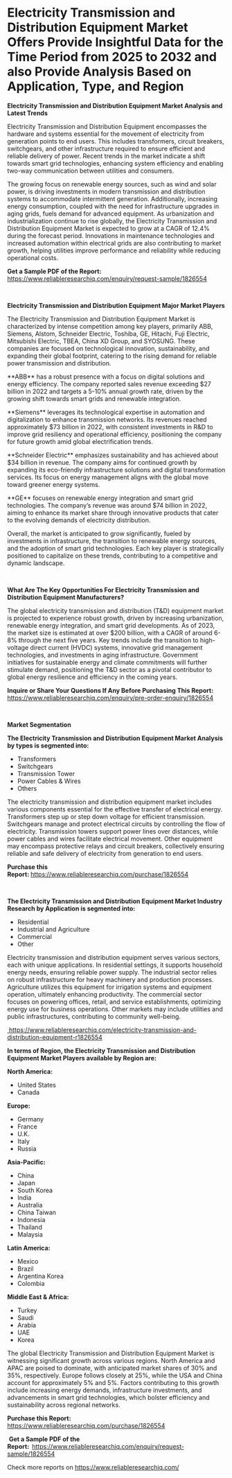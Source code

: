 <p><h1>Electricity Transmission and Distribution Equipment Market Offers Provide Insightful Data for the Time Period from 2025 to 2032 and also Provide Analysis Based on Application, Type, and Region</h1></p><p><strong>Electricity Transmission and Distribution Equipment Market Analysis and Latest Trends</strong></p>
<p><p>Electricity Transmission and Distribution Equipment encompasses the hardware and systems essential for the movement of electricity from generation points to end users. This includes transformers, circuit breakers, switchgears, and other infrastructure required to ensure efficient and reliable delivery of power. Recent trends in the market indicate a shift towards smart grid technologies, enhancing system efficiency and enabling two-way communication between utilities and consumers. </p><p>The growing focus on renewable energy sources, such as wind and solar power, is driving investments in modern transmission and distribution systems to accommodate intermittent generation. Additionally, increasing energy consumption, coupled with the need for infrastructure upgrades in aging grids, fuels demand for advanced equipment. As urbanization and industrialization continue to rise globally, the Electricity Transmission and Distribution Equipment Market is expected to grow at a CAGR of 12.4% during the forecast period. Innovations in maintenance technologies and increased automation within electrical grids are also contributing to market growth, helping utilities improve performance and reliability while reducing operational costs.</p></p>
<p><strong>Get a Sample PDF of the Report:&nbsp;</strong> <a href="https://www.reliableresearchiq.com/enquiry/request-sample/1826554?utm_campaign=103&utm_medium=2&utm_source=Github&utm_content=ia&utm_term=28022025&utm_id=electricity-transmission-and-distribution-equipment">https://www.reliableresearchiq.com/enquiry/request-sample/1826554</a></p>
<p>&nbsp;</p>
<p><strong>Electricity Transmission and Distribution Equipment Major Market Players</strong></p>
<p><p>The Electricity Transmission and Distribution Equipment Market is characterized by intense competition among key players, primarily ABB, Siemens, Alstom, Schneider Electric, Toshiba, GE, Hitachi, Fuji Electric, Mitsubishi Electric, TBEA, China XD Group, and SYOSUNG. These companies are focused on technological innovation, sustainability, and expanding their global footprint, catering to the rising demand for reliable power transmission and distribution.</p><p>**ABB** has a robust presence with a focus on digital solutions and energy efficiency. The company reported sales revenue exceeding $27 billion in 2022 and targets a 5-10% annual growth rate, driven by the growing shift towards smart grids and renewable integration.</p><p>**Siemens** leverages its technological expertise in automation and digitalization to enhance transmission networks. Its revenues reached approximately $73 billion in 2022, with consistent investments in R&D to improve grid resiliency and operational efficiency, positioning the company for future growth amid global electrification trends.</p><p>**Schneider Electric** emphasizes sustainability and has achieved about $34 billion in revenue. The company aims for continued growth by expanding its eco-friendly infrastructure solutions and digital transformation services. Its focus on energy management aligns with the global move toward greener energy systems.</p><p>**GE** focuses on renewable energy integration and smart grid technologies. The company’s revenue was around $74 billion in 2022, aiming to enhance its market share through innovative products that cater to the evolving demands of electricity distribution.</p><p>Overall, the market is anticipated to grow significantly, fueled by investments in infrastructure, the transition to renewable energy sources, and the adoption of smart grid technologies. Each key player is strategically positioned to capitalize on these trends, contributing to a competitive and dynamic landscape.</p></p>
<p>&nbsp;</p>
<p><strong>What Are The Key Opportunities For Electricity Transmission and Distribution Equipment Manufacturers?</strong></p>
<p><p>The global electricity transmission and distribution (T&D) equipment market is projected to experience robust growth, driven by increasing urbanization, renewable energy integration, and smart grid developments. As of 2023, the market size is estimated at over $200 billion, with a CAGR of around 6-8% through the next five years. Key trends include the transition to high-voltage direct current (HVDC) systems, innovative grid management technologies, and investments in aging infrastructure. Government initiatives for sustainable energy and climate commitments will further stimulate demand, positioning the T&D sector as a pivotal contributor to global energy resilience and efficiency in the coming years.</p></p>
<p><strong>Inquire or Share Your Questions If Any Before Purchasing This Report:</strong> <a href="https://www.reliableresearchiq.com/enquiry/pre-order-enquiry/1826554?utm_campaign=103&utm_medium=2&utm_source=Github&utm_content=ia&utm_term=28022025&utm_id=electricity-transmission-and-distribution-equipment">https://www.reliableresearchiq.com/enquiry/pre-order-enquiry/1826554</a></p>
<p>&nbsp;</p>
<p><strong>Market Segmentation</strong></p>
<p><strong>The Electricity Transmission and Distribution Equipment Market Analysis by types is segmented into:</strong></p>
<p><ul><li>Transformers</li><li>Switchgears</li><li>Transmission Tower</li><li>Power Cables & Wires</li><li>Others</li></ul></p>
<p><p>The electricity transmission and distribution equipment market includes various components essential for the effective transfer of electrical energy. Transformers step up or step down voltage for efficient transmission. Switchgears manage and protect electrical circuits by controlling the flow of electricity. Transmission towers support power lines over distances, while power cables and wires facilitate electrical movement. Other equipment may encompass protective relays and circuit breakers, collectively ensuring reliable and safe delivery of electricity from generation to end users.</p></p>
<p><strong>Purchase this Report:&nbsp;</strong><a href="https://www.reliableresearchiq.com/purchase/1826554?utm_campaign=103&utm_medium=2&utm_source=Github&utm_content=ia&utm_term=28022025&utm_id=electricity-transmission-and-distribution-equipment">https://www.reliableresearchiq.com/purchase/1826554</a></p>
<p>&nbsp;</p>
<p><strong>The Electricity Transmission and Distribution Equipment Market Industry Research by Application is segmented into:</strong></p>
<p><ul><li>Residential</li><li>Industrial and Agriculture</li><li>Commercial</li><li>Other</li></ul></p>
<p><p>Electricity transmission and distribution equipment serves various sectors, each with unique applications. In residential settings, it supports household energy needs, ensuring reliable power supply. The industrial sector relies on robust infrastructure for heavy machinery and production processes. Agriculture utilizes this equipment for irrigation systems and equipment operation, ultimately enhancing productivity. The commercial sector focuses on powering offices, retail, and service establishments, optimizing energy use for business operations. Other markets may include utilities and public infrastructures, contributing to community well-being.</p></p>
<p><a href="https://www.reliableresearchiq.com/electricity-transmission-and-distribution-equipment-r1826554?utm_campaign=103&utm_medium=2&utm_source=Github&utm_content=ia&utm_term=28022025&utm_id=electricity-transmission-and-distribution-equipment">&nbsp;https://www.reliableresearchiq.com/electricity-transmission-and-distribution-equipment-r1826554</a></p>
<p><strong>In terms of Region, the Electricity Transmission and Distribution Equipment Market Players available by Region are:</strong></p>
<p>
    <p> <strong> North America: </strong>
        <ul>
            <li>United States</li>
            <li>Canada</li>
        </ul>
        </p> 
    <p> <strong> Europe: </strong>
        <ul>
            <li>Germany</li>
            <li>France</li>
            <li>U.K.</li>
            <li>Italy</li>
            <li>Russia</li>
        </ul>
        </p> 
    <p> <strong> Asia-Pacific: </strong>
        <ul>
            <li>China</li>
            <li>Japan</li>
            <li>South Korea</li>
            <li>India</li>
            <li>Australia</li>
            <li>China Taiwan</li>
            <li>Indonesia</li>
            <li>Thailand</li>
            <li>Malaysia</li>
        </ul>
        </p> 
    <p> <strong> Latin America: </strong>
        <ul>
            <li>Mexico</li>
            <li>Brazil</li>
            <li>Argentina Korea</li>
            <li>Colombia</li>
        </ul>
        </p> 
    <p> <strong> Middle East & Africa: </strong>
        <ul>
            <li>Turkey</li>
            <li>Saudi</li>
            <li>Arabia</li>
            <li>UAE</li>
            <li>Korea</li>
        </ul>
    </p>
    </p>
<p><p>The global Electricity Transmission and Distribution Equipment Market is witnessing significant growth across various regions. North America and APAC are poised to dominate, with anticipated market shares of 30% and 35%, respectively. Europe follows closely at 25%, while the USA and China account for approximately 5% and 5%. Factors contributing to this growth include increasing energy demands, infrastructure investments, and advancements in smart grid technologies, which bolster efficiency and sustainability across regional networks.</p></p>
<p><strong>Purchase this Report: </strong><a href="https://www.reliableresearchiq.com/purchase/1826554?utm_campaign=103&utm_medium=2&utm_source=Github&utm_content=ia&utm_term=28022025&utm_id=electricity-transmission-and-distribution-equipment">https://www.reliableresearchiq.com/purchase/1826554</a></p>
<p>&nbsp;<strong>Get a Sample PDF of the Report:&nbsp;&nbsp;</strong><a href="https://www.reliableresearchiq.com/enquiry/request-sample/1826554?utm_campaign=103&utm_medium=2&utm_source=Github&utm_content=ia&utm_term=28022025&utm_id=electricity-transmission-and-distribution-equipment">https://www.reliableresearchiq.com/enquiry/request-sample/1826554</a></p>
<p><strong></strong></p>
<p>Check more reports on <a href="https://www.reliableresearchiq.com/?utm_campaign=103&utm_medium=2&utm_source=Github&utm_content=ia&utm_term=28022025&utm_id=electricity-transmission-and-distribution-equipment">https://www.reliableresearchiq.com/</a></p>